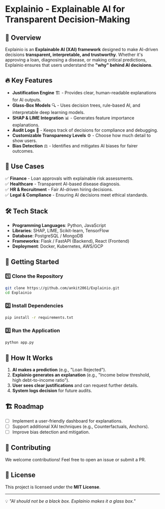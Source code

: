 # Explainio - Explainable AI for Transparent Decision-Making

## 🚀 Overview
Explainio is an **Explainable AI (XAI) framework** designed to make AI-driven decisions **transparent, interpretable, and trustworthy**. Whether it's approving a loan, diagnosing a disease, or making critical predictions, Explainio ensures that users understand the **"why" behind AI decisions**.

## 🔥 Key Features
- **Justification Engine** 🏗️ - Provides clear, human-readable explanations for AI outputs.
- **Glass-Box Models** 🔍 - Uses decision trees, rule-based AI, and interpretable deep learning models.
- **SHAP & LIME Integration** 📊 - Generates feature importance explanations.
- **Audit Logs** 📝 - Keeps track of decisions for compliance and debugging.
- **Customizable Transparency Levels** ⚙️ - Choose how much detail to show users.
- **Bias Detection** ⚖️ - Identifies and mitigates AI biases for fairer outcomes.

## 🎯 Use Cases
✅ **Finance** - Loan approvals with explainable risk assessments.  
✅ **Healthcare** - Transparent AI-based disease diagnosis.  
✅ **HR & Recruitment** - Fair AI-driven hiring decisions.  
✅ **Legal & Compliance** - Ensuring AI decisions meet ethical standards.  

## 🛠️ Tech Stack
- **Programming Languages**: Python, JavaScript  
- **Libraries**: SHAP, LIME, Scikit-learn, TensorFlow  
- **Database**: PostgreSQL / MongoDB  
- **Frameworks**: Flask / FastAPI (Backend), React (Frontend)  
- **Deployment**: Docker, Kubernetes, AWS/GCP  

## 🚀 Getting Started
### 1️⃣ Clone the Repository
```bash
git clone https://github.com/ankit2061/Explainio.git
cd Explainio
```

### 2️⃣ Install Dependencies
```bash
pip install -r requirements.txt
```

### 3️⃣ Run the Application
```bash
python app.py
```

## 🧠 How It Works
1. **AI makes a prediction** (e.g., "Loan Rejected").  
2. **Explainio generates an explanation** (e.g., "Income below threshold, high debt-to-income ratio").  
3. **User sees clear justifications** and can request further details.  
4. **System logs decision** for future audits.  

## 🏗️ Roadmap
- [ ] Implement a user-friendly dashboard for explanations.  
- [ ] Support additional XAI techniques (e.g., Counterfactuals, Anchors).  
- [ ] Improve bias detection and mitigation.  

## 🤝 Contributing
We welcome contributions! Feel free to open an issue or submit a PR.  

## 📜 License
This project is licensed under the **MIT License**.  

---
💡 *"AI should not be a black box. Explainio makes it a glass box."*

